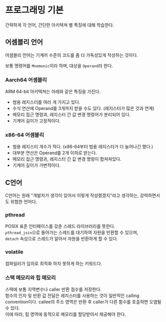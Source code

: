 # 프로그래밍 기본

간략하게 각 언어, 간단한 아키텍쳐 별 특징에 대해 학습한다.

## 어셈블리 언어

어셈블리 언어는 기계어 수준의 코드를 좀 더 가독성있게 작성하는 것이다.

보통 명령어를 `Mnemonic`이라 하며, 대상을 `Operand`라 한다.

### Aarch64 어셈블리

ARM 64-bit 아키텍쳐는 아래와 같은 특징을 가진다.

* 범용 레지스터를 여러 개 가지고 있다.
* 수식 연산에 Operand를 3개까지 받을 수도 있다. (레지스터가 많은 것과 연계)
* 메모리 접근 명령과, 레지스터 간 값 변경 명령어가 분리되어 있다.
* 기계어 길이가 고정적이다.

### x86-64 어셈블리

* 범용 레지스터 개수가 적다. (x86-64부터 범용 레지스터가 더 늘어나긴 했다.)
* 대부분 연산은 Operand를 2개 이하로 받는다.
* 메모리 접근 명령과, 레지스터 간 값 변경 명령이 합쳐져있다.
* 기계어 길이가 가변적이다.

## C언어

C언어는 원래 "개발자가 생각이 있어서 이렇게 작성했겠지"라고 생각하는, 강력하면서도 위험한 언어다.

### pthread

POSIX 표준 인터페이스를 갖춘 스레드 라이브러리를 뜻한다.  
`pthread_join`으로 돌아가는 스레드를 대기하여 자원을 반환할 수 있으며,  
`detach` 속성으로 스레드가 알아서 자원을 반환하게 할 수 있다.

### volatile

컴파일러가 임의로 최적화 하지 못하게 하는 키워드다.

### 스택 메모리와 힙 메모리

스택에 보통 지역변수나 caller 반환 점수를 저장한다.  
함수의 인자 및 반환 값 전달은 레지스터를 사용하는 것이 일반적인 calling convention이다.
callee의 주소 영역은 반환 후 caller가 다른 함수를 호출하면 오염될 수 있다.  
이에 따라, 힙 영역에 동적으로 메모리를 할당받아서 제공해야 한다.